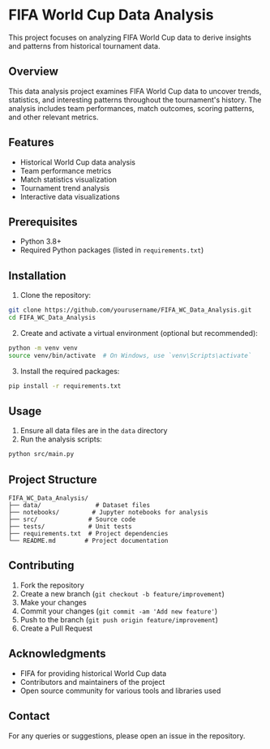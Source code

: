 # FIFA World Cup Data Analysis

This project focuses on analyzing FIFA World Cup data to derive insights and patterns from historical tournament data.

## Overview

This data analysis project examines FIFA World Cup data to uncover trends, statistics, and interesting patterns throughout the tournament's history. The analysis includes team performances, match outcomes, scoring patterns, and other relevant metrics.

## Features

- Historical World Cup data analysis
- Team performance metrics
- Match statistics visualization
- Tournament trend analysis
- Interactive data visualizations

## Prerequisites

- Python 3.8+
- Required Python packages (listed in `requirements.txt`)

## Installation

1. Clone the repository:
```bash
git clone https://github.com/yourusername/FIFA_WC_Data_Analysis.git
cd FIFA_WC_Data_Analysis
```

2. Create and activate a virtual environment (optional but recommended):
```bash
python -m venv venv
source venv/bin/activate  # On Windows, use `venv\Scripts\activate`
```

3. Install the required packages:
```bash
pip install -r requirements.txt
```

## Usage

1. Ensure all data files are in the `data` directory
2. Run the analysis scripts:
```bash
python src/main.py
```

## Project Structure

```
FIFA_WC_Data_Analysis/
├── data/               # Dataset files
├── notebooks/         # Jupyter notebooks for analysis
├── src/              # Source code
├── tests/            # Unit tests
├── requirements.txt  # Project dependencies
└── README.md        # Project documentation
```

## Contributing

1. Fork the repository
2. Create a new branch (`git checkout -b feature/improvement`)
3. Make your changes
4. Commit your changes (`git commit -am 'Add new feature'`)
5. Push to the branch (`git push origin feature/improvement`)
6. Create a Pull Request


## Acknowledgments

- FIFA for providing historical World Cup data
- Contributors and maintainers of the project
- Open source community for various tools and libraries used

## Contact

For any queries or suggestions, please open an issue in the repository.
